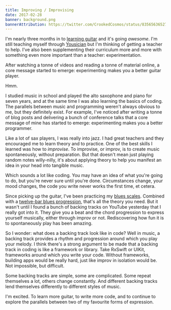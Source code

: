 ```yaml
---
title: Improving / Improvising
date: 2017-02-28
banner: background.png
bannerAttribution: https://twitter.com/CrookedCosmos/status/835656365276299264
---
```


I'm nearly three months in to [learning guitar](https://ashfurrow.com/blog/learning-guitar/) and it's going _awesome_. I'm still teaching myself through [Yousician](http://yousician.com) but I'm thinking of getting a teacher to help. I've also been supplementing their curriculum more and more with something even more important than a teacher: experimentation.

After watching a tonne of videos and reading a tonne of material online, a core message started to emerge: experimenting makes you a better guitar player.

Hmm.

I studied music in school and played the alto saxophone and piano for seven years, and at the same time I was also learning the basics of coding. The parallels between music and programming weren't always obvious to me, but they definitely exist. For example, I've noticed after writing a tonne of blog posts and delivering a bunch of conference talks that a core message of mine has started to emerge: experimenting makes you a better programmer.

Like a lot of sax players, I was really into jazz. I had great teachers and they encouraged me to learn theory and to practice. One of the best skills I learned was how to _improvise_. To improvise, or improv, is to create music spontaneously, without preparation. But that doesn't mean just playing random notes willy-nilly, it's about applying theory to help you manifest an idea in your head into tangible music.

Which sounds a lot like coding. You may have an idea of what you're going to do, but you're never sure until you're done. Circumstances change, your mood changes, the code you write never works the first time, et cetera.

Since picking up the guitar, I've been practicing my [blues scales](https://en.wikipedia.org/wiki/Blues_scale). Combined with a [twelve-bar blues progression](https://en.wikipedia.org/wiki/Twelve-bar_blues), that's all the theory you need. But it wasn't until I found a bunch of backing tracks on YouTube yesterday that I really got into it. They give you a beat and the chord progression to express yourself musically, either through improv or not. Rediscovering how fun it is to spontaneously play has been amazing.

<YouTube videoID='8L2mqkk28sE' />

So I wonder: what does a backing track look like in code? Well in music, a backing track provides a rhythm and progression around which you play your melody. I think there's a strong argument to be made that a backing track in coding is like a framework or library. Take RxSwift or UIKit, frameworks around which you write your code. Without frameworks, building apps would be really hard, just like improv in isolation would be. Not impossible, but difficult.

Some backing tracks are simple, some are complicated. Some repeat themselves a lot, others change constantly. And different backing tracks lend themselves differently to different styles of music.

I'm excited. To learn more guitar, to write more code, and to continue to explore the parallels between two of my favourite forms of expression.
